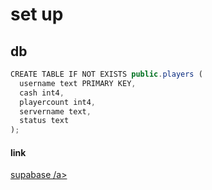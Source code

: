 <h1>set up</h1>
<h2>db</h2>

```js
CREATE TABLE IF NOT EXISTS public.players (
  username text PRIMARY KEY,
  cash int4,
  playercount int4,
  servername text,
  status text
);
```
<h4>link</h4>
<a href="https://supabase.com">supabase /a>
